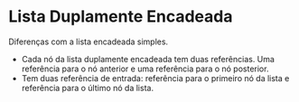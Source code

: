 # Lista Duplamente Encadeada
 
 Diferenças com a lista encadeada simples.
 * Cada nó da lista duplamente encadeada tem duas referências. Uma referência para o nó anterior e uma referência para o nó posterior.
 * Tem duas referência de entrada: referência para o primeiro nó da lista e referência para o último nó da lista.
 

 
